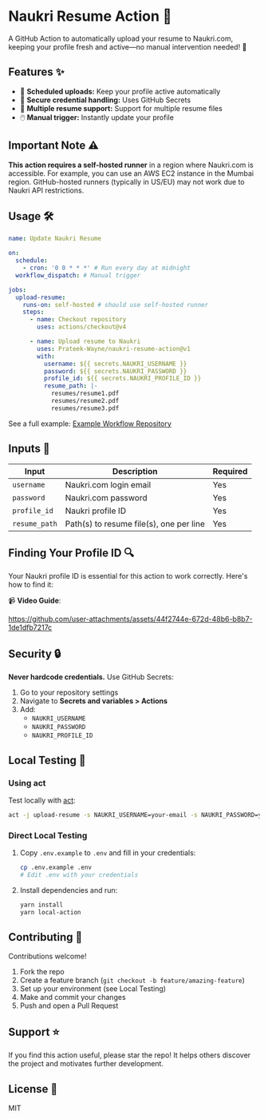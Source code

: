 # Naukri Resume Action 📄

A GitHub Action to automatically upload your resume to Naukri.com, keeping your
profile fresh and active—no manual intervention needed! 🚀

## Features ✨

- 🔄 **Scheduled uploads:** Keep your profile active automatically
- 🔐 **Secure credential handling:** Uses GitHub Secrets
- 📂 **Multiple resume support:** Support for multiple resume files
- 🖱️ **Manual trigger:** Instantly update your profile

## Important Note ⚠️

**This action requires a self-hosted runner** in a region where Naukri.com is
accessible. For example, you can use an AWS EC2 instance in the Mumbai region.
GitHub-hosted runners (typically in US/EU) may not work due to Naukri API
restrictions.

## Usage 🛠️

```yaml
name: Update Naukri Resume

on:
  schedule:
    - cron: '0 0 * * *' # Run every day at midnight
  workflow_dispatch: # Manual trigger

jobs:
  upload-resume:
    runs-on: self-hosted # should use self-hosted runner
    steps:
      - name: Checkout repository
        uses: actions/checkout@v4

      - name: Upload resume to Naukri
        uses: Prateek-Wayne/naukri-resume-action@v1
        with:
          username: ${{ secrets.NAUKRI_USERNAME }}
          password: ${{ secrets.NAUKRI_PASSWORD }}
          profile_id: ${{ secrets.NAUKRI_PROFILE_ID }}
          resume_path: |-
            resumes/resume1.pdf
            resumes/resume2.pdf
            resumes/resume3.pdf
```

See a full example:
[Example Workflow Repository](https://github.com/jethalalCoder/Workflow/blob/main/.github/workflows/upload-resumeMain.yaml)

## Inputs 📝

| Input         | Description                             | Required |
| ------------- | --------------------------------------- | -------- |
| `username`    | Naukri.com login email                  | Yes      |
| `password`    | Naukri.com password                     | Yes      |
| `profile_id`  | Naukri profile ID                       | Yes      |
| `resume_path` | Path(s) to resume file(s), one per line | Yes      |

## Finding Your Profile ID 🔍

Your Naukri profile ID is essential for this action to work correctly. Here's
how to find it:

📹 **Video Guide**:

https://github.com/user-attachments/assets/44f2744e-672d-48b6-b8b7-1de1dfb7217c



## Security 🔒

**Never hardcode credentials.** Use GitHub Secrets:

1. Go to your repository settings
2. Navigate to **Secrets and variables > Actions**
3. Add:
   - `NAUKRI_USERNAME`
   - `NAUKRI_PASSWORD`
   - `NAUKRI_PROFILE_ID`

## Local Testing 🧪

### Using act

Test locally with [act](https://github.com/nektos/act):

```bash
act -j upload-resume -s NAUKRI_USERNAME=your-email -s NAUKRI_PASSWORD=your-password -s NAUKRI_PROFILE_ID=your-profile-id
```

### Direct Local Testing

1. Copy `.env.example` to `.env` and fill in your credentials:
   ```bash
   cp .env.example .env
   # Edit .env with your credentials
   ```
2. Install dependencies and run:
   ```bash
   yarn install
   yarn local-action
   ```

## Contributing 🤝

Contributions welcome!

1. Fork the repo
2. Create a feature branch (`git checkout -b feature/amazing-feature`)
3. Set up your environment (see Local Testing)
4. Make and commit your changes
5. Push and open a Pull Request

## Support ⭐

If you find this action useful, please star the repo! It helps others discover
the project and motivates further development.

## License 📄

MIT
